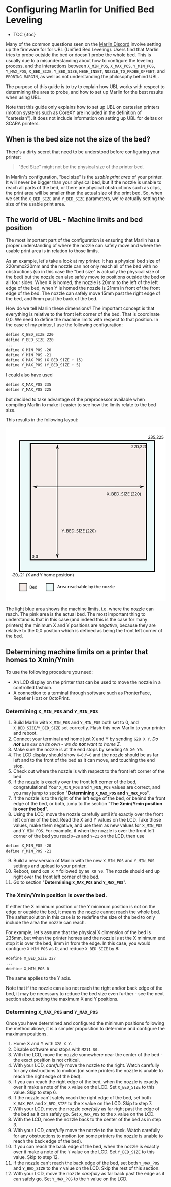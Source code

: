 # Configuring Marlin for Unified Bed Leveling

* TOC
{:toc}

Many of the common questions seen on the
[Marlin Discord](https://discord.gg/n5NJ59y) involve setting up the
firmware for for UBL (Unified Bed Leveling). Users find that Marlin
tries to probe outside the bed or doesn't probe the whole bed. This
is usually due to a misunderstanding about how to configure the
leveling process, and the interactions between `X_MIN_POS`, `X_MAX_POS`,
`Y_MIN_POS`, `Y_MAX_POS`, `X_BED_SIZE`, `Y_BED_SIZE`, `MESH_INSET`,
`NOZZLE_TO_PROBE_OFFSET`, and `PROBING_MARGIN`, as well as not
understanding the philosophy behind UBL.

The purpose of this guide is to try to explain how UBL works with
respect to determining the area to probe, and how to set up Marlin for
the best results when using UBL.

Note that this guide only explains how to set up UBL on cartesian
printers (motion systems such as CoreXY are included in the definition of
"cartesian"). It does not include information on setting up UBL for deltas
or SCARA printers.

## When is the bed size not the size of the bed?

There's a dirty secret that need to be understood before configuring your
printer:

> "Bed Size" might not be the physical size of the printer bed.

In Marlin's configuration, "bed size" is the _usable print area_ of your printer. It will never be bigger than your physical bed, but if the nozzle is unable to reach all parts of the bed, or there are physical obstructions such as clips, the print area will be smaller than the actual size of the print bed. So, when we set the `X_BED_SIZE` and `Y_BED_SIZE` parameters, we're actually setting the size of the usable print area.

## The world of UBL - Machine limits and bed position

The most important part of the configuration is ensuring that Marlin has
a proper understanding of where the nozzle can safely move and where the
usable print area is in relation to those limits.

As an example, let's take a look at my printer. It has a physical bed size
of 220mmx220mm and the nozzle can not only reach all of the bed with no
obstructions (so in this case the "bed size" is actually the physical
size of the bed) but the nozzle can also safely move to positions outside
the bed on all four sides. When X is homed, the nozzle is 20mm to the left
of the left edge of the bed, when Y is homed the nozzle is 21mm in front of
the front edge of the bed. The nozzle can safely move 15mm past the
right edge of the bed, and 5mm past the back of the bed.

How do we tell Marlin these dimensions? The important concept is that
everything is relative to the front left corner of the bed. That is
coordinate 0,0. We need to define the machine limits with respect to that
position. In the case of my printer, I use the following configuration:

```
define X_BED_SIZE 220
define Y_BED_SIZE 220
...
define X_MIN_POS -20
define Y_MIN_POS -21
define X_MAX_POS (X_BED_SIZE + 15)
define Y_MAX_POS (Y_BED_SIZE + 5)
```
I could also have used
```
define X_MAX_POS 235
define Y_MAX_POS 225
```
but decided to take advantage of the preprocessor available when
compiling Marlin to make it easier to see how the limits relate to the
bed size.

This results in the following layout:

![Machine Limits Example](assets/images/MachineLimits1.svg)

The light blue area shows the machine limits, i.e. where the nozzle
can reach. The pink area is the actual bed. The most important
thing to understand is that in this case (and indeed this is the case
for many printers) the minimum X and Y positions are _negative_,
because they are relative to the 0,0 position which is defined as
being the front left corner of the bed.

## Determining machine limits on a printer that homes to Xmin/Ymin

To use the following procedure you need:

- An LCD display on the printer that can be used to move the nozzle in a
controlled fashion.
- A connection to a terminal through software such as PronterFace,
Repetier Host or OctoPrint.

### Determining `X_MIN_POS` and `Y_MIN_POS`

1. Build Marlin with `X_MIN_POS` and `Y_MIN_POS` both set to 0, and
`X_BED_SIZE`/`Y_BED_SIZE` set correctly. Flash this new Marlin to your
printer and reboot.
2. Connect your terminal and home just X and Y by sending `G28 X Y`. _Do **not** use `G28` on its own - we do **not** want to home Z._
3. Make sure the nozzle is at the end stops by sending `G0 X0 Y0`.
4. The LCD display should show `X=0`,`Y=0` and the nozzle should be as far left and to the front of the bed as it can move, and touching the end stop.
5. Check out where the nozzle is with respect to the front left corner of
the bed. 
6. If the nozzle is exactly over the front left corner of the bed,
congratulations! Your `X_MIN_POS` and `Y_MIN_POS` values are correct, and
you may jump to section "**Determining `X_MAX_POS` and `Y_MAX_POS`**".
7. If the nozzle is to the right of the left edge of the bed, or behind
the front edge of the bed, or both, jump to the section "**The Xmin/Ymin
position is over the bed**".
8. Using the LCD, move the nozzle carefully until it's exactly over the
front left corner of the bed. Read the X and Y values on the LCD. Take those
values, make them negative, and use them as new values for `X_MIN_POS` and
`Y_MIN_POS`. For example, if when the nozzle is over the front left corner of
the bed you read `X=20` and `Y=21` on the LCD, then use
```
define X_MIN_POS -20
define Y_MIN_POS -21
```
9. Build a new version of Marlin with the new `X_MIN_POS` and `Y_MIN_POS`
settings and upload to your printer.
10. Reboot, send `G28 X Y` followed by `G0 X0 Y0`. The nozzle should end up
right over the front left corner of the bed.
11. Go to section "**Determining `X_MAX_POS` and `Y_MAX_POS`**".

### The Xmin/Ymin position is over the bed.

If either the X minimum position or the Y minimum position is not on the edge
or outside the bed, it means the nozzle cannot reach the whole bed. The
safest solution in this case is to redefine the size of the bed to only
include the area the nozzle can reach.

For example, let's assume that the physical X dimension of the bed is 235mm,
but when the printer homes and the nozzle is at the X minimum end stop it is
over the bed, 8mm in from the edge. In this case, you would configure
`X_MIN_POS` as 0, and reduce `X_BED_SIZE` by 8:
```
#define X_BED_SIZE 227
...
#define X_MIN_POS 0
```

The same applies to the Y axis.

Note that if the nozzle can also not reach the right and/or back edge of the bed,
it may be necessary to reduce the bed size even further - see the next section
about setting the maximum X and Y positions.

### Determining `X_MAX_POS` and `Y_MAX_POS`

Once you have determined and configured the minimum positions following the method
above, it is a simpler proposition to determine and configure the maximum positions.

1. Home X and Y with `G28 X Y`.
2. Disable software end stops with `M211 S0`.
3. With the LCD, move the nozzle somewhere near the center of the bed - the exact position is not critical.
4. With your LCD, _carefully_ move the nozzle to the right. Watch carefully for any obstructions
to motion (on some printers the nozzle is unable to reach the right edge of the bed).
4. If you can reach the right edge of the bed, when the nozzle is exactly over it make a note of the `X` value on the LCD.
Set `X_BED_SIZE` to this value. Skip to step 6.
5. If the nozzle can't safely reach the right edge of the bed, set both `X_MAX_POS` and `X_BED_SIZE` to the `X` value on
the LCD. Skip to step 7.
6. With your LCD, move the nozzle _carefully_ as far right past the edge of the bed as it can safely go. Set `X_MAX_POS` to the `X` value on the LCD.
7. With the LCD, move the nozzle back to the center of the bed as in step 3.
8. With your LCD, _carefully_ move the nozzle to the back. Watch carefully for any obstructions to motion (on some printers the nozzle is unable to reach the back edge of the bed).
9. If you can reach the back edge of the bed, when the nozzle is exactly over it make a note of the `Y` value on the LCD.
Set `Y_BED_SIZE` to this value. Skip to step 12.
10. If the nozzle can't reach the back edge of the bed, set both `Y_MAX_POS` and `Y_BED_SIZE` to the `Y` value on
the LCD. Skip the rest of this section.
11. With your LCD, move the nozzle _carefully_ as far back past the edge as it can safely go. Set `Y_MAX_POS` to the `Y` value on the LCD.

